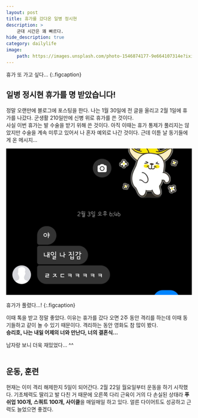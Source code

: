 ```yaml
---
layout: post
title: 휴가를 갔다온 일병 정시현
description: >
    군대 시간은 꽤 빠르다.
hide_description: true
category: dailylife
image:
    path: https://images.unsplash.com/photo-1546874177-9e664107314e?ixid=MXwxMjA3fDB8MHxwaG90by1wYWdlfHx8fGVufDB8fHw%3D&ixlib=rb-1.2.1&auto=format&fit=crop&w=1350&q=80
---
```

휴가 또 가고 싶다...
{:.figcaption}

## 일병 정시현 휴가를 명 받았습니다!

정말 오랜만에 블로그에 포스팅을 한다. 나는 1월 30일에 전 글을 올리고 2월 1일에 휴가를 나갔다. 군생활 210일만에 신병 위로 휴가를 쓴 것이다. <br>
사실 이번 휴가는 발 수술을 받기 위해 쓴 것이다. 아직 이때는 휴가 통제가 풀리지는 않았지만 수술을 계속 미루고 있어서 나 혼자 예외로 나간 것이다. 근데 이튿 날 동기들에게 온 메시지...<br>

![messenger]

휴가가 풀렸다...!
{:.figcaption}

이때 톡을 받고 정말 좋았다. 이유는 휴가를 갔다 오면 2주 동안 격리를 하는데 이때 동기들하고 같이 놀 수 있기 때문이다. 격리하는 동안 영화도 참 많이 봤다.<br>
<strong>승리호, 나는 내일 어제의 너와 만난다, 너의 결혼식...</strong><br>

남자랑 보니 더욱 재밌었다... ^^<br><br>

## 운동, 훈련

현재는 이미 격리 해제한지 5일이 되어간다. 2월 22일 월요일부터 운동을 하기 시작했다. 기초체력도 딸리고 발 다친 거 때문에 오른쪽 다리 근육이 거의 다 손실된 상태라
**푸쉬업 100개, 스쿼트 100개, 사이클**을 매일매일 하고 있다. 얼른 다이어트도 성공하고 근력도 늘었으면 좋겠다.

[messenger]:../../assets/img/blog/messenger.jpg